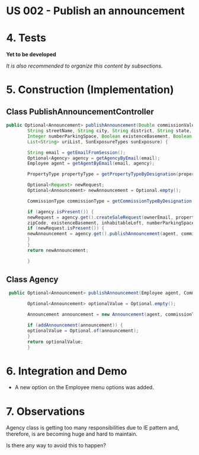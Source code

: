 # US 002 - Publish an announcement

# 4. Tests 

**Yet to be developed**  

*It is also recommended to organize this content by subsections.* 

# 5. Construction (Implementation)


## Class PublishAnnouncementController

```java
public Optional<Announcement> publishAnnouncement(Double commissionValue, String commissionTypeDesignation, String ownerEmail, String propertyTypeDesignation,
        String streetName, String city, String district, String state, String zipCode, Double area, Double distanceCityCenter, Double price, Integer numberBedroom,
        Integer numberParkingSpace, Boolean existenceBasement, Boolean inhabitableLoft, Integer numberBathroom, List<String> availableEquipmentDescriptionList,
        List<String> uriList, SunExposureTypes sunExposure) {

        String email = getEmailFromSession();
        Optional<Agency> agency = getAgencyByEmail(email);
        Employee agent = getAgentByEmail(email, agency);

        PropertyType propertyType = getPropertyTypeByDesignation(propertyTypeDesignation);

        Optional<Request> newRequest;
        Optional<Announcement> newAnnouncement = Optional.empty();

        CommissionType commissionType = getCommissionTypeByDesignation(commissionTypeDesignation);

        if (agency.isPresent()) {
        newRequest = agency.get().createSaleRequest(ownerEmail, propertyType, "sale", price, area, availableEquipmentDescriptionList, streetName, city, district, state,
        zipCode, existenceBasement, inhabitableLoft, numberParkingSpace, sunExposure, numberBedroom, numberBathroom, agent, distanceCityCenter, uriList);
        if (newRequest.isPresent()) {
        newAnnouncement = agency.get().publishAnnouncement(agent, commissionType, commissionValue, newRequest.get());
        }
        }
        return newAnnouncement;

        }
```


## Class Agency

```java
 public Optional<Announcement> publishAnnouncement(Employee agent, CommissionType commissionType, Double commissionValue, Request request) {

        Optional<Announcement> optionalValue = Optional.empty();

        Announcement announcement = new Announcement(agent, commissionType, commissionValue, request);

        if (addAnnouncement(announcement)) {
        optionalValue = Optional.of(announcement);
        }
        return optionalValue;
        }

```


# 6. Integration and Demo 

* A new option on the Employee menu options was added.


# 7. Observations

Agency class is getting too many responsibilities due to IE pattern and, therefore, is are becoming huge and hard to maintain. 

Is there any way to avoid this to happen?






